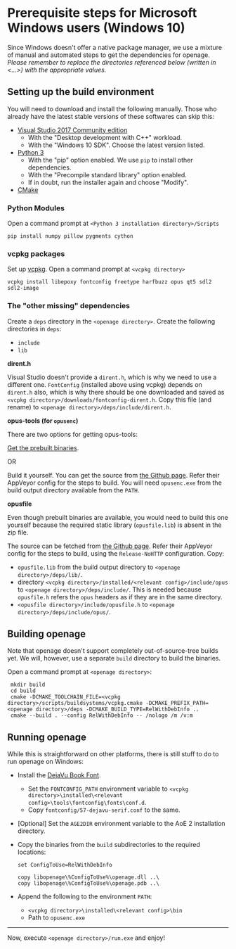 # Prerequisite steps for Microsoft Windows users (Windows 10)

 Since Windows doesn't offer a native package manager, we use a mixture of manual and automated steps to get the dependencies for openage. *Please remember to replace the directories referenced below (written in <...>) with the appropriate values.*

## Setting up the build environment
 You will need to download and install the following manually. Those who already have the latest stable versions of these softwares can skip this:
 - [Visual Studio 2017 Community edition](https://www.visualstudio.com/downloads/)
   - With the "Desktop development with C++" workload.
   - With the "Windows 10 SDK". Choose the latest version listed.
 - [Python 3](https://www.python.org/downloads/windows/)
   - With the "pip" option enabled. We use `pip` to install other dependencies.
   - With the "Precompile standard library" option enabled.
   - If in doubt, run the installer again and choose "Modify".
 - [CMake](https://cmake.org/download/)

### Python Modules
 Open a command prompt at `<Python 3 installation directory>/Scripts`

    pip install numpy pillow pygments cython

### vcpkg packages
 Set up [vcpkg](https://github.com/Microsoft/vcpkg#quick-start). Open a command prompt at `<vcpkg directory>`

    vcpkg install libepoxy fontconfig freetype harfbuzz opus qt5 sdl2 sdl2-image

### The "other missing" dependencies
 Create a `deps` directory in the `<openage directory>`.
 Create the following directories in `deps`:
  - `include`
  - `lib`

 **dirent.h**

 Visual Studio doesn't provide a `dirent.h`, which is why we need to use a different one.
 `FontConfig` (installed above using vcpkg) depends on `dirent.h` also, which is why there should be one downloaded and saved as `<vcpkg directory>/downloads/fontconfig-dirent.h`.
 Copy this file (and rename) to `<openage directory>/deps/include/dirent.h`.

 **opus-tools (for `opusenc`)**

  There are two options for getting opus-tools:

  [Get the prebuilt binaries](https://archive.mozilla.org/pub/opus/win32/).

  OR

  Build it yourself.
  You can get the source from [the Github page](https://github.com/xiph/opus-tools).
  Refer their AppVeyor config for the steps to build.
  You will need `opusenc.exe` from the build output directory available from the `PATH`.

 **opusfile**

  Even though prebuilt binaries are available, you would need to build this one yourself because the required static library (`opusfile.lib`) is absent in the zip file.

  The source can be fetched from [the Github page](https://github.com/xiph/opusfile).
  Refer their AppVeyor config for the steps to build, using the `Release-NoHTTP` configuration.
  Copy:
   - `opusfile.lib` from the build output directory to `<openage directory>/deps/lib/`.
   - directory `<vcpkg directory>/installed/<relevant config>/include/opus` to `<openage directory>/deps/include/`. This is needed because `opusfile.h` refers the `opus` headers as if they are in the same directory.
   - `<opusfile directory>/include/opusfile.h` to `<openage directory>/deps/include/opus/`.

## Building openage
 Note that openage doesn't support completely out-of-source-tree builds yet.
 We will, however, use a separate `build` directory to build the binaries.

 Open a command prompt at `<openage directory>`:

     mkdir build
     cd build
     cmake -DCMAKE_TOOLCHAIN_FILE=<vcpkg directory>/scripts/buildsystems/vcpkg.cmake -DCMAKE_PREFIX_PATH=<openage directory>/deps -DCMAKE_BUILD_TYPE=RelWithDebInfo ..
     cmake --build . --config RelWithDebInfo -- /nologo /m /v:m

## Running openage
 While this is straightforward on other platforms, there is still stuff to do to run openage on Windows:
  - Install the [DejaVu Book Font](https://dejavu-fonts.github.io/Download.html).
    - Set the `FONTCONFIG_PATH` environment variable to `<vcpkg directory>\installed\<relevant config>\tools\fontconfig\fonts\conf.d`.
    - Copy `fontconfig/57-dejavu-serif.conf` to the same.
  - [Optional] Set the `AGE2DIR` environment variable to the AoE 2 installation directory.
  - Copy the binaries from the `build` subdirectories to the required locations:

        set ConfigToUse=RelWithDebInfo

        copy libopenage\%ConfigToUse%\openage.dll ..\
        copy libopenage\%ConfigToUse%\openage.pdb ..\
  - Append the following to the environment `PATH`:
    - `<vcpkg directory>\installed\<relevant config>\bin`
    - Path to `opusenc.exe`
---
 Now, execute `<openage directory>/run.exe` and enjoy!
